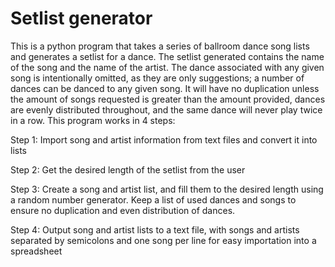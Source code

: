 # Setlist generator

This is a python program that takes a series of ballroom dance song lists and generates a setlist for a dance. The setlist generated contains the name of the song and the name of the artist. The dance associated with any given song is intentionally omitted, as they are only suggestions; a number of dances can be danced to any given song. It will have no duplication unless the amount of songs requested is greater than the amount provided, dances are evenly distributed throughout, and the same dance will never play twice in a row. This program works in 4 steps:


Step 1: Import song and artist information from text files and convert it into lists


Step 2: Get the desired length of the setlist from the user


Step 3: Create a song and artist list, and fill them to the desired length using a random number generator. Keep a list of used dances and songs to ensure no duplication and even distribution of dances.


Step 4: Output song and artist lists to a text file, with songs and artists separated by semicolons and one song per line for easy importation into a spreadsheet
